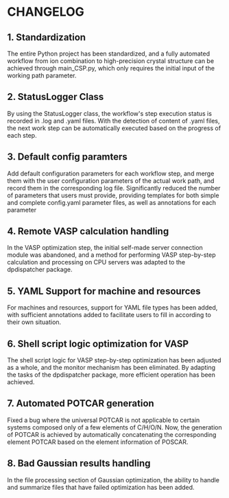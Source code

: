 # CHANGELOG

## 1. Standardization
The entire Python project has been standardized, and a fully automated workflow from ion combination to high-precision crystal structure can be achieved through main_CSP.py, which only requires the initial input of the working path parameter.
## 2. StatusLogger Class
By using the StatusLogger class, the workflow's step execution status is recorded in .log and .yaml files. With the detection of content of .yaml files, the next work step can be automatically executed based on the progress of each step.
## 3. Default config paramters
Add default configuration parameters for each workflow step, and merge them with the user configuration parameters of the actual work path, and record them in the corresponding log file. Significantly reduced the number of parameters that users must provide, providing templates for both simple and complete config.yaml parameter files, as well as annotations for each parameter
## 4. Remote VASP calculation handling
In the VASP optimization step, the initial self-made server connection module was abandoned, and a method for performing VASP step-by-step calculation and processing on CPU servers was adapted to the dpdispatcher package. 
## 5. YAML Support for machine and resources
For machines and resources, support for YAML file types has been added, with sufficient annotations added to facilitate users to fill in according to their own situation.
## 6. Shell script logic optimization for VASP
The shell script logic for VASP step-by-step optimization has been adjusted as a whole, and the monitor mechanism has been eliminated. By adapting the tasks of the dpdispatcher package, more efficient operation has been achieved.
## 7. Automated POTCAR generation
Fixed a bug where the universal POTCAR is not applicable to certain systems composed only of a few elements of C/H/O/N. Now, the generation of POTCAR is achieved by automatically concatenating the corresponding element POTCAR based on the element information of POSCAR.
## 8. Bad Gaussian results handling
In the file processing section of Gaussian optimization, the ability to handle and summarize files that have failed optimization has been added.
